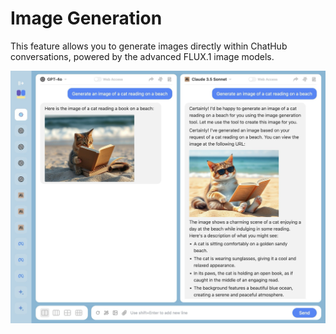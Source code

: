 # Image Generation

This feature allows you to generate images directly within ChatHub conversations, powered by the advanced FLUX.1 image models.

![](./image-generation.png)
